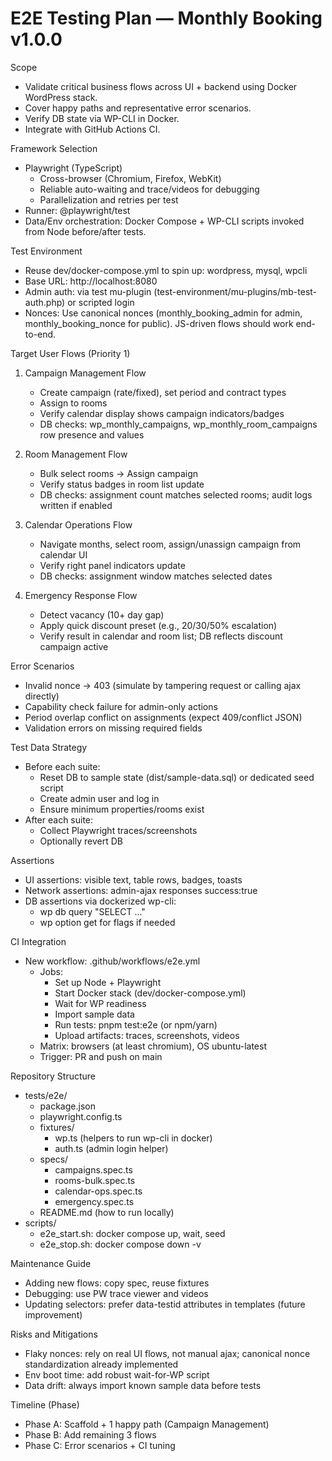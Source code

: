# E2E Testing Plan — Monthly Booking v1.0.0

Scope
- Validate critical business flows across UI + backend using Docker WordPress stack.
- Cover happy paths and representative error scenarios.
- Verify DB state via WP-CLI in Docker.
- Integrate with GitHub Actions CI.

Framework Selection
- Playwright (TypeScript)
  - Cross-browser (Chromium, Firefox, WebKit)
  - Reliable auto-waiting and trace/videos for debugging
  - Parallelization and retries per test
- Runner: @playwright/test
- Data/Env orchestration: Docker Compose + WP-CLI scripts invoked from Node before/after tests.

Test Environment
- Reuse dev/docker-compose.yml to spin up: wordpress, mysql, wpcli
- Base URL: http://localhost:8080
- Admin auth: via test mu-plugin (test-environment/mu-plugins/mb-test-auth.php) or scripted login
- Nonces: Use canonical nonces (monthly_booking_admin for admin, monthly_booking_nonce for public). JS-driven flows should work end-to-end.

Target User Flows (Priority 1)
1) Campaign Management Flow
   - Create campaign (rate/fixed), set period and contract types
   - Assign to rooms
   - Verify calendar display shows campaign indicators/badges
   - DB checks: wp_monthly_campaigns, wp_monthly_room_campaigns row presence and values

2) Room Management Flow
   - Bulk select rooms -> Assign campaign
   - Verify status badges in room list update
   - DB checks: assignment count matches selected rooms; audit logs written if enabled

3) Calendar Operations Flow
   - Navigate months, select room, assign/unassign campaign from calendar UI
   - Verify right panel indicators update
   - DB checks: assignment window matches selected dates

4) Emergency Response Flow
   - Detect vacancy (10+ day gap)
   - Apply quick discount preset (e.g., 20/30/50% escalation)
   - Verify result in calendar and room list; DB reflects discount campaign active

Error Scenarios
- Invalid nonce → 403 (simulate by tampering request or calling ajax directly)
- Capability check failure for admin-only actions
- Period overlap conflict on assignments (expect 409/conflict JSON)
- Validation errors on missing required fields

Test Data Strategy
- Before each suite:
  - Reset DB to sample state (dist/sample-data.sql) or dedicated seed script
  - Create admin user and log in
  - Ensure minimum properties/rooms exist
- After each suite:
  - Collect Playwright traces/screenshots
  - Optionally revert DB

Assertions
- UI assertions: visible text, table rows, badges, toasts
- Network assertions: admin-ajax responses success:true
- DB assertions via dockerized wp-cli:
  - wp db query "SELECT ..."
  - wp option get for flags if needed

CI Integration
- New workflow: .github/workflows/e2e.yml
  - Jobs:
    - Set up Node + Playwright
    - Start Docker stack (dev/docker-compose.yml)
    - Wait for WP readiness
    - Import sample data
    - Run tests: pnpm test:e2e (or npm/yarn)
    - Upload artifacts: traces, screenshots, videos
  - Matrix: browsers (at least chromium), OS ubuntu-latest
  - Trigger: PR and push on main

Repository Structure
- tests/e2e/
  - package.json
  - playwright.config.ts
  - fixtures/
    - wp.ts (helpers to run wp-cli in docker)
    - auth.ts (admin login helper)
  - specs/
    - campaigns.spec.ts
    - rooms-bulk.spec.ts
    - calendar-ops.spec.ts
    - emergency.spec.ts
  - README.md (how to run locally)
- scripts/
  - e2e_start.sh: docker compose up, wait, seed
  - e2e_stop.sh: docker compose down -v

Maintenance Guide
- Adding new flows: copy spec, reuse fixtures
- Debugging: use PW trace viewer and videos
- Updating selectors: prefer data-testid attributes in templates (future improvement)

Risks and Mitigations
- Flaky nonces: rely on real UI flows, not manual ajax; canonical nonce standardization already implemented
- Env boot time: add robust wait-for-WP script
- Data drift: always import known sample data before tests

Timeline (Phase)
- Phase A: Scaffold + 1 happy path (Campaign Management)
- Phase B: Add remaining 3 flows
- Phase C: Error scenarios + CI tuning
